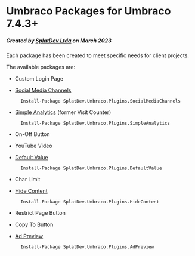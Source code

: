 # Umbraco Packages for Umbraco 7.4.3+

##### Created by [SplatDev Ltda](https://splatdev.com) on March 2023

Each package has been created to meet specific needs for client projects.

The available packages are:

- Custom Login Page
- [Social Media Channels](https://our.umbraco.com/packages/website-utilities/social-media-channels/)

		Install-Package SplatDev.Umbraco.Plugins.SocialMediaChannels
		
- [Simple Analytics](https://our.umbraco.com/packages/backoffice-extensions/visit-counter/) (former Visit Counter)

		Install-Package SplatDev.Umbraco.Plugins.SimpleAnalytics

- On-Off Button
- YouTube Video
- [Default Value](https://our.umbraco.com/packages/backoffice-extensions/default-value/)

		Install-Package SplatDev.Umbraco.Plugins.DefaultValue

- Char Limit
- [Hide Content](https://our.umbraco.com/packages/backoffice-extensions/hide-content/)

		Install-Package SplatDev.Umbraco.Plugins.HideContent

- Restrict Page Button
- Copy To Button
- [Ad Preview](https://our.umbraco.com/packages/backoffice-extensions/ad-preview/)
	
		Install-Package SplatDev.Umbraco.Plugins.AdPreview